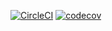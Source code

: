 [![CircleCI](https://circleci.com/gh/chonger878/ChongFirstApp.svg?style=svg)](https://circleci.com/gh/chonger878/ChongFirstApp)
[![codecov](https://codecov.io/gh/chonger878/ChongFirstApp/branch/master/graph/badge.svg)](https://codecov.io/gh/chonger878/ChongFirstApp)